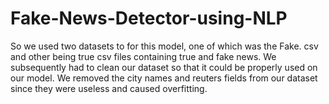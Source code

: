 # Fake-News-Detector-using-NLP
So we used two datasets to for this model, one of which was the Fake. csv and other being true csv files containing true and fake news. We subsequently had to clean our dataset so that it could be properly used on our model. We removed the city names and reuters fields from our dataset since they were useless and caused overfitting.
